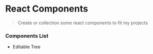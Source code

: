 # React Components

> Create or collection some react components to fit my projects

### Components List

- Editable Tree
